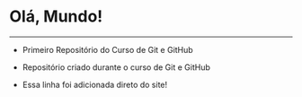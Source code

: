 # Olá, Mundo!
---
- Primeiro Repositório do Curso de Git e GitHub

- Repositório criado durante o curso de Git e GitHub

- Essa linha foi adicionada direto do site!
